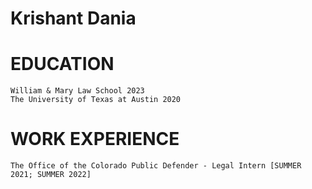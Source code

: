 # Krishant Dania


# EDUCATION

    William & Mary Law School 2023
    The University of Texas at Austin 2020

# WORK EXPERIENCE

    The Office of the Colorado Public Defender - Legal Intern [SUMMER 2021; SUMMER 2022]

    
